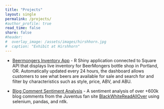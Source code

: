 ```yaml
---
title: "Projects"
layout: single
permalink: /projects/
#author_profile: true
read_time: false
share: false
#header:
#  overlay_image: /assets/images/hirshhorn.jpg
#  caption: "Exhibit at Hirshhorn"
---
```



- [Beermongers Inventory App](https://thebeermongers.shinyapps.io/Bottle_List/) - R Shiny application connected to Square API that displays live inventory for BeerMongers bottle shop in Portland, OR. Automatically updated every 24 hours, the dashboard allows customers to see what beers are available for sale and search for and filter by characteristics such as style, price, ABV, and ABU.


- [Blog Comment Sentiment Analysis](https://rsolter.github.io/BWRAO-Comment-Scraper/) - A sentiment analysis of over +600k blog comments from the Juventus fan site [BlackWhiteReadAllOver](https://www.blackwhitereadallover.com/) using selenium, pandas, and ntlk.
